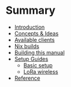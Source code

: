 # Summary

- [Introduction](./index.md)
- [Concepts & Ideas](./concepts.md)
- [Available clients](./clients.md)
- [Nix builds](./nix.md)
- [Building this manual](./manual.md)
- [Setup Guides](./guides/index.md)
  - [Basic setup](./guides/01_basic.md)
  - [LoRa wireless](./guides/03_lora.md)
- [Reference](./reference/index.md)

<!-- - [Ratman](./ratman/index.md) -->
<!--   - [ratmand](./ratman/ratmand.md) -->
<!--   - [ratcat](./ratman/ratcat.md) -->
<!--   - [ratctl](./ratman/ratctl.md) -->
<!-- - [irdest-echo](./irdest-echo.md) -->
<!-- - [irdest-proxy](./irdest-proxy.md) -->
